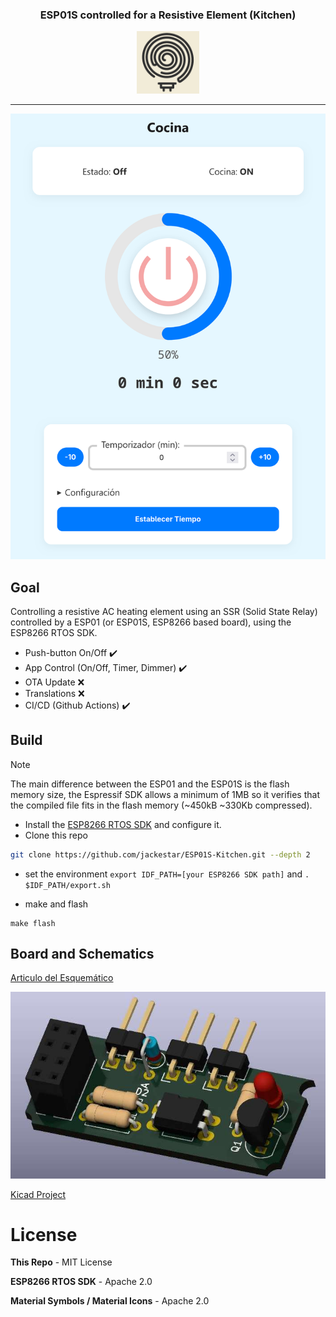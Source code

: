 <div align="center">
<h3>ESP01S controlled for a Resistive Element (Kitchen)</h3>
<img src="icon.png" width="100" alt="logo" title="icon"/>
</div>

---

![Preview](preview.png)

## Goal

Controlling a resistive AC heating element using an SSR (Solid State Relay) controlled by a ESP01 (or ESP01S, ESP8266 based board), using the ESP8266 RTOS SDK.

* Push-button On/Off :heavy_check_mark:
* App Control (On/Off, Timer, Dimmer) :heavy_check_mark:
* OTA Update :x:
* Translations :x:
* CI/CD (Github Actions) :heavy_check_mark:

## Build

> [!NOTE]
> The main difference between the ESP01 and the ESP01S is the flash memory size, the Espressif SDK allows a minimum of 1MB so it verifies that the compiled file fits in the flash memory (~450kB ~330Kb compressed).

* Install the [ESP8266 RTOS SDK](https://github.com/espressif/ESP8266_RTOS_SDK) and configure it.
* Clone this repo

```bash
git clone https://github.com/jackestar/ESP01S-Kitchen.git --depth 2
```

* set the environment `export IDF_PATH=[your ESP8266 SDK path]` and `. $IDF_PATH/export.sh`

* make and flash

```
make flash
```

## Board and Schematics

[Articulo del Esquemático](https://jackestar.netlify.app/Blog/Kicad/ESP01S-Kitchen-Driver.html)

![Driver](Kicad/ESP01-Driver.jpg)

[Kicad Project](Kicad)

# License

**This Repo** - MIT License

**ESP8266 RTOS SDK** - Apache 2.0

**Material Symbols / Material Icons** - Apache 2.0